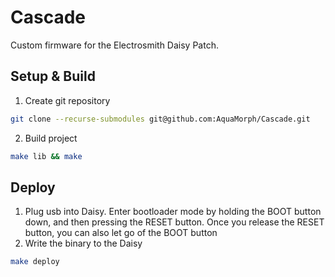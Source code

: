 # Cascade

Custom firmware for the Electrosmith Daisy Patch.

## Setup & Build
1. Create git repository
```sh
git clone --recurse-submodules git@github.com:AquaMorph/Cascade.git
```
2. Build project
```sh
make lib && make
```

## Deploy
1. Plug usb into Daisy. Enter bootloader mode by holding the BOOT button down, and then pressing the RESET button. Once you release the RESET button, you can also let go of the BOOT button
2. Write the binary to the Daisy
```sh
make deploy
```
